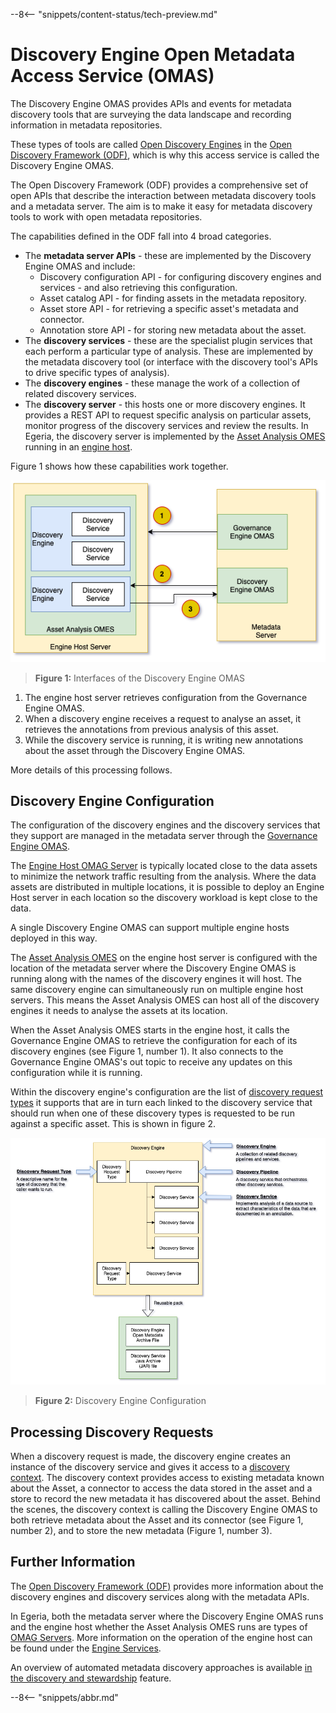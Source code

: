 <!-- SPDX-License-Identifier: CC-BY-4.0 -->
<!-- Copyright Contributors to the Egeria project. -->

--8<-- "snippets/content-status/tech-preview.md"

# Discovery Engine Open Metadata Access Service (OMAS)

The Discovery Engine OMAS provides APIs and events for metadata discovery tools
that are surveying the data landscape and recording information in
metadata repositories.

These types of tools are called [Open Discovery Engines](/egeria-docs/concepts/open-discovery-engine) in the [Open Discovery Framework (ODF)](/egeria-docs/frameworks/odf/overview), which is why this access service is called the Discovery Engine OMAS.

The Open Discovery Framework (ODF) provides a comprehensive set of open APIs that describe the interaction between metadata discovery tools and a metadata server.  The aim is to make it easy for metadata discovery tools to work with open metadata repositories.

The capabilities defined in the ODF fall into 4 broad categories.

- The **metadata server APIs** - these are implemented by the Discovery Engine OMAS and include:
  - Discovery configuration API - for configuring discovery engines and services - and also retrieving this configuration.
  - Asset catalog API - for finding assets in the metadata repository.
  - Asset store API - for retrieving a specific asset's metadata and connector.
  - Annotation store API - for storing new metadata about the asset.
- The **discovery services** - these are the specialist plugin services that each perform a particular type of analysis.
  These are implemented by the metadata discovery tool (or interface with the discovery tool's APIs to drive specific types of analysis).
- The **discovery engines** - these manage the work of a collection of related discovery services.
- The **discovery server** - this hosts one or more discovery engines.  It provides a REST API to request specific analysis on particular assets, monitor progress of the discovery services and review the results.  In Egeria, the discovery server is implemented by the [Asset Analysis OMES](/egeria-docs/services/omes/asset-analysis/overview) running in an [engine host](/egeria-docs/concepts/engine-host).

Figure 1 shows how these capabilities work together.

![Figure 1](open-discovery-operation.png)
> **Figure 1:** Interfaces of the Discovery Engine OMAS

1. The engine host server retrieves configuration from the Governance Engine OMAS.
2. When a discovery engine receives a request to analyse an asset, it retrieves the annotations from previous analysis of this asset.
3. While the discovery service is running, it is writing new annotations about the asset through the Discovery Engine OMAS.   

More details of this processing follows.

## Discovery Engine Configuration 

The configuration of the discovery engines and the discovery services that they support are managed in the metadata server through the [Governance Engine OMAS](/egeria-docs/services/omas/governance-engine/overview).

The [Engine Host OMAG Server](/egeria-docs/concepts/engine-host) is typically located close to the data assets to minimize the network traffic resulting from the analysis.  Where the data assets are distributed in multiple locations, it is possible to deploy an Engine Host server in each location so the discovery workload is kept close to the data.

A single Discovery Engine OMAS can support multiple engine hosts deployed in this way.

The [Asset Analysis OMES](/egeria-docs/services/omes/asset-analysis/overview) on the engine host server is configured with the location of the metadata server where the Discovery Engine OMAS is running along with the names of the discovery engines it will host. The same discovery engine can simultaneously run on multiple engine host servers.  This means the Asset Analysis OMES can host all of the discovery engines it needs to analyse the assets at its location.

When the Asset Analysis OMES starts in the engine host, it calls the Governance Engine OMAS to retrieve the configuration for each of its discovery engines (see Figure 1, number 1). It also connects to the Governance Engine OMAS's out topic to receive any updates on this configuration while it is running.

Within the discovery engine's configuration are the list of 
[discovery request types](/egeria-docs/concepts/discovery-request-type) it supports that are in turn each linked to the discovery service that should run when one of these discovery types is requested to be run against a specific asset. This is shown in figure 2.

![Figure 2](discovery-engine-configuration.png)
> **Figure 2:** Discovery Engine Configuration

## Processing Discovery Requests

When a discovery request is made, the discovery engine creates an instance of the discovery service and gives it access to a
[discovery context](/egeria-docs/frameworks/odf/overview#discovery-context). The discovery context provides access to existing metadata known about the Asset, a connector to access the data stored in the asset and a store to record the new metadata it has discovered about the asset.  Behind the scenes, the discovery context is calling the Discovery Engine OMAS to both retrieve metadata about the Asset and its connector (see Figure 1, number 2), and to store the new metadata (Figure 1, number 3).

## Further Information

The [Open Discovery Framework (ODF)](/egeria-docs/frameworks/odf/overview) provides more information about the discovery engines and discovery services along with the metadata APIs.

In Egeria, both the metadata server where the Discovery Engine OMAS runs and the engine host whether the Asset Analysis OMES runs are types of [OMAG Servers](/egeria-docs/concepts/omag-server).  More information on the operation of the engine host can be found under the [Engine Services](/egeria-docs/services/omes).

An overview of automated metadata discovery approaches is available
[in the discovery and stewardship](/egeria-docs/features/discovery-and-stewardship/overview) feature.


--8<-- "snippets/abbr.md"
